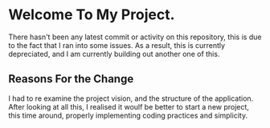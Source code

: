 # Welcome To My Project.
There hasn't been any latest commit or activity on this repository, this is due to the fact that I ran into some issues. As a result, this is currently depreciated, and I am currently building out another one of this.

## Reasons For the Change
I had to re examine the project vision, and the structure of the application. After looking at all this, I realised it woulf be better to start a new project, this time around, properly implementing coding practices and simplicity.
